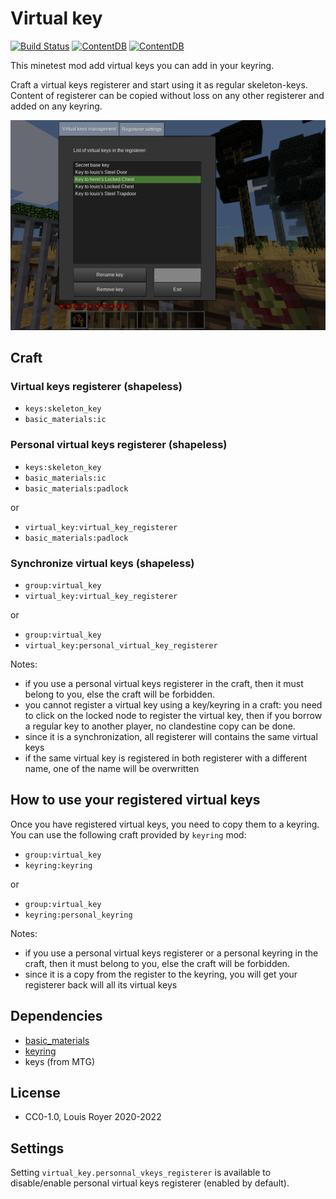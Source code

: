 # Virtual key

[![Build Status](https://travis-ci.org/louisroyer/minetest-virtual-key.svg?branch=master)](https://travis-ci.org/louisroyer/minetest-virtual-key) [![ContentDB](https://content.minetest.net/packages/louisroyer/virtual_key/shields/title/)](https://content.minetest.net/packages/louisroyer/virtual_key/) [![ContentDB](https://content.minetest.net/packages/louisroyer/virtual_key/shields/downloads/)](https://content.minetest.net/packages/louisroyer/virtual_key/)

This minetest mod add virtual keys you can add in your keyring.

Craft a virtual keys registerer and start using it as regular skeleton-keys.
Content of registerer can be copied without loss on any other registerer and added on any keyring.

![Screenshot](screenshot.png)

## Craft
### Virtual keys registerer (shapeless)
- `keys:skeleton_key`
- `basic_materials:ic`

### Personal virtual keys registerer (shapeless)
- `keys:skeleton_key`
- `basic_materials:ic`
- `basic_materials:padlock`

or
- `virtual_key:virtual_key_registerer`
- `basic_materials:padlock`

### Synchronize virtual keys (shapeless)
- `group:virtual_key`
- `virtual_key:virtual_key_registerer`

or
- `group:virtual_key`
- `virtual_key:personal_virtual_key_registerer`

Notes:
- if you use a personal virtual keys registerer in the craft, then it must belong to you, else the craft will be forbidden.
- you cannot register a virtual key using a key/keyring in a craft: you need to click on the locked node to register the virtual key, then if you borrow a regular key to another player, no clandestine copy can be done.
- since it is a synchronization, all registerer will contains the same virtual keys
- if the same virtual key is registered in both registerer with a different name, one of the name will be overwritten

## How to use your registered virtual keys
Once you have registered virtual keys, you need to copy them to a keyring. You can use the following craft provided by `keyring` mod:
- `group:virtual_key`
- `keyring:keyring`

or
- `group:virtual_key`
- `keyring:personal_keyring`

Notes:
- if you use a personal virtual keys registerer or a personal keyring in the craft, then it must belong to you, else the craft will be forbidden.
- since it is a copy from the register to the keyring, you will get your registerer back will all its virtual keys

## Dependencies
- [basic_materials](https://gitlab.com/VanessaE/basic_materials)
- [keyring](https://github.com/louisroyer/minetest-keyring)
- keys (from MTG)

## License
- CC0-1.0, Louis Royer 2020-2022

## Settings
Setting `virtual_key.personnal_vkeys_registerer` is available to disable/enable personal virtual keys registerer (enabled by default).
